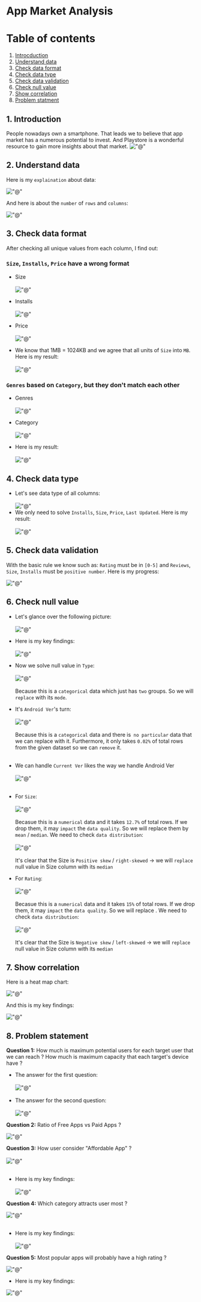 # App Market Analysis

# Table of contents
1. [Introcduction](#introduction)
2. [Understand data](#understand)
3. [Check data format](#format)
4. [Check data type](#type)
5. [Check data validation](#validation)
6. [Check null value](#null)
7. [Show correlation](#correlation)
8. [Problem statment](#problem)

## 1. Introduction <a name="introduction"></a>
People nowadays own a smartphone. That leads we to believe that app market has a numerous potential to invest. And Playstore
is a wonderful resource to gain more insights about that market. 
!["@"](https://play.google.com/intl/en_us/badges/static/images/badges/en_badge_web_generic.png)

##  2. Understand data <a name="understand"></a>
Here is my `explaination` about data:

!["@"](images/understand-data/explain-data.png)

And here is about the `number` of `rows` and `columns`:

!["@"](images/understand-data/row-and-column.png)


##  3. Check data format <a name="format"></a>
After checking all unique values from each column, I find out:

### **`Size`, `Installs`, `Price` have a wrong format** ###

- Size<br></br>
!["@"](images/check-data-format/size.png)

- Installs<br></br>
!["@"](images/check-data-format/install.png)

- Price<br></br>
!["@"](images/check-data-format/price.png)

- We know that 1MB = 1024KB and we agree that  all units of `Size` into `MB`. Here is my result:<br></br>
!["@"](images/check-data-format/result-fix-format.png)

### **`Genres` based on `Category`, but they don't match each other** ###

- Genres<br></br>
!["@"](images/check-data-format/genres.png)

- Category<br></br>
!["@"](images/check-data-format/category.png)

- Here is my result:<br></br>
!["@"](images/check-data-format/result-category-genre.png)

##  4. Check data type <a name="type"></a>
- Let's see data type of all columns:<br></br>
!["@"](images/check-data-type/data-type.png)
- We only need to solve `Installs`, `Size`, `Price`, `Last Updated`. Here is my result:<br></br>
!["@"](images/check-data-type/result.png)

##  5. Check data validation <a name="validation"></a>
With the basic rule we know such as: `Rating` must be in `[0-5]` and `Reviews`, `Size`, `Installs` must be `positive number`. Here is my progress:

!["@"](images/check-data-validation/result.png)

##  6. Check null value <a name="null"></a>
- Let's glance over the following picture:<br></br>
!["@"](images/check-null-value/data-info.png)

- Here is my key findings:<br></br>
!["@"](images/check-null-value/key-findings.png)

- Now we solve null value in `Type`:<br></br>
!["@"](images/check-null-value/type.png)<br></br>
Because this is a `categorical` data which just has `two` groups. So we will `replace` with its `mode`.

- It's `Android Ver`'s turn:<br></br>
!["@"](images/check-null-value/android-ver.png)<br></br>
Because this is a `categorical` data and there is` no particular` data that we can replace with it. Furthermore, it only takes `0.02%` of total rows from the given dataset so we can `remove` it.<br></br>
- We can handle `Current Ver` likes the way we handle Android Ver<br></br>
!["@"](images/check-null-value/current-ver.png)<br></br>
- For `Size`:<br></br>
!["@"](images/check-null-value/size.png)<br></br>
Becasue this is a `numerical` data and it takes `12.7%` of total rows. If we drop them, it may `impact` the `data quality`. So we will replace them by `mean` / `median`. We need to check `data distribution`:<br></br>
!["@"](images/check-null-value/size-distribution.png)<br></br>
It's clear that the Size is `Positive skew` / `right-skewed` -> we will `replace` null value in Size column with its `median` 

- For `Rating`:<br></br>
!["@"](images/check-null-value/rating.png)<br></br>
Becasue this is a `numerical` data and it takes `15%` of total rows. If we drop them, it may `impact` the `data quality`. So we will replace . We need to check `data distribution`:<br></br>
!["@"](images/check-null-value/rating-distribution.png)<br></br>
It's clear that the Size is `Negative skew` / `left-skewed` -> we will `replace` null value in Size column with its `median` 

##  7. Show correlation <a name="correlation"></a>
Here is a heat map chart:

!["@"](images/check-correlation/correlation.png)

And this is my key findings:

!["@"](images/check-correlation/key-findings.png)

## 8. Problem statement <a name="problem"></a>

**Question 1:** How much is maximum potential users for each target user that we can reach ? How much is maximum capacity that each target's device have ?
- The answer for the first question:<br></br>
!["@"](images/problem-statement/1/maximum-potential-user.png)<br></br>
- The answer for the second question:<br></br>
!["@"](images/problem-statement/1/maximum-capacity.png)

**Question 2:** Ratio of Free Apps vs Paid Apps ?

!["@"](images/problem-statement/2/ratio.png)

**Question 3:** How user consider "Affordable App" ?<br></br>
!["@"](images/problem-statement/3/affordable-price.png)<br></br>
- Here is my key findings:<br></br>
!["@"](images/problem-statement/3/key-findings.png)

**Question 4:** Which category attracts user most ?

!["@"](images/problem-statement/4/popular-category.png)<br></br>
- Here is my key findings:<br></br>
!["@"](images/problem-statement/4/key-findings.png)

**Question 5:** Most popular apps will probably have a high rating ?

!["@"](images/problem-statement/5/rating-installs.png)
- Here is my key findings:

!["@"](images/problem-statement/5/key-findings.png)